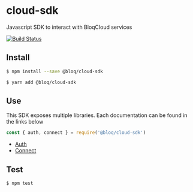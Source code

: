 # cloud-sdk
Javascript SDK to interact with BloqCloud services

[![Build Status](https://travis-ci.org/bloq/cloud-sdk.svg?branch=master)](https://travis-ci.org/bloq/cloud-sdk)

## Install

```bash
$ npm install --save @bloq/cloud-sdk
```

```bash
$ yarn add @bloq/cloud-sdk
```

## Use

This SDK exposes multiple libraries. Each documentation can be found in the links below

```javascript
const { auth, connect } = require('@bloq/cloud-sdk')

```

* [Auth](./src/auth/README.md)
* [Connect](./src/connect/README.md)

## Test

```bash
$ npm test
```
